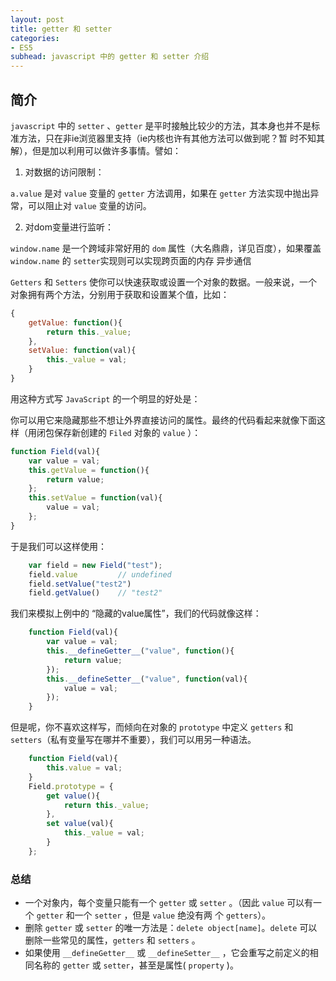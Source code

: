 ```yaml
---
layout: post
title: getter 和 setter
categories:
- ES5
subhead: javascript 中的 getter 和 setter 介绍
---
```


## 简介

`javascript` 中的 `setter` 、`getter` 是平时接触比较少的方法，其本身也并不是标准方法，只在非ie浏览器里支持（ie内核也许有其他方法可以做到呢？暂
时不知其解），但是加以利用可以做许多事情<!--break-->。譬如：


1. 对数据的访问限制：

`a.value` 是对 `value` 变量的 `getter` 方法调用，如果在 `getter` 方法实现中抛出异常，可以阻止对 `value` 变量的访问。

2. 对dom变量进行监听：

`window.name` 是一个跨域非常好用的 `dom` 属性（大名鼎鼎，详见百度），如果覆盖 `window.name` 的 `setter`实现则可以实现跨页面的内存
异步通信

`Getters` 和 `Setters` 使你可以快速获取或设置一个对象的数据。一般来说，一个对象拥有两个方法，分别用于获取和设置某个值，比如：

```js
{
    getValue: function(){
        return this._value;
    },
    setValue: function(val){
        this._value = val;
    }
}
```

用这种方式写 `JavaScript` 的一个明显的好处是：

你可以用它来隐藏那些不想让外界直接访问的属性。最终的代码看起来就像下面这样（用闭包保存新创建的 `Filed` 对象的 `value` ）：
```js
function Field(val){
    var value = val;
    this.getValue = function(){
        return value;
    };
    this.setValue = function(val){
        value = val;
    };
}
```

于是我们可以这样使用：

```js
    var field = new Field("test");
    field.value         // undefined
    field.setValue("test2")
    field.getValue()    // "test2"
```

我们来模拟上例中的 “隐藏的value属性”，我们的代码就像这样：

```js
    function Field(val){
        var value = val;
        this.__defineGetter__("value", function(){
            return value;
        });
        this.__defineSetter__("value", function(val){
            value = val;
        });
    }
```

但是呢，你不喜欢这样写，而倾向在对象的 `prototype` 中定义 `getters` 和 `setters`（私有变量写在哪并不重要），我们可以用另一种语法。

```js
    function Field(val){
        this.value = val;
    }
    Field.prototype = {
        get value(){
            return this._value;
        },
        set value(val){
            this._value = val;
        }
    };
```

### 总结
* 一个对象内，每个变量只能有一个 `getter` 或 `setter` 。（因此 `value` 可以有一个 `getter` 和一个 `setter` ，但是 `value` 绝没有两
个 `getters`）。
* 删除 `getter` 或 `setter` 的唯一方法是：`delete object[name]`。`delete` 可以删除一些常见的属性，`getters` 和 `setters` 。
* 如果使用 `__defineGetter__` 或 `__defineSetter__` ，它会重写之前定义的相同名称的 `getter` 或 `setter`，甚至是属性( `property` )。